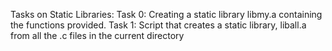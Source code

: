 Tasks on Static Libraries:
Task 0: Creating a static library libmy.a containing the functions provided.
Task 1: Script that creates a static library, liball.a from all the .c files in the current directory
